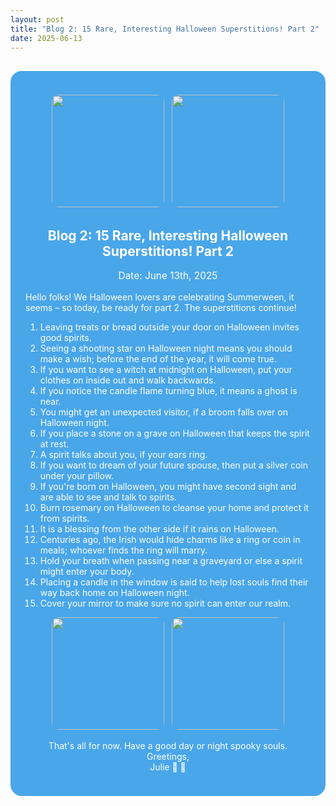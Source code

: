 ```yaml
---
layout: post
title: "Blog 2: 15 Rare, Interesting Halloween Superstitions! Part 2"
date: 2025-06-13
---
```


<div style="background:#49a6e9; border-radius:18px; padding:24px; color:white; max-width:700px; margin:auto; margin-top:30px;">

<p align="center">
  <img src="/images/Autumn1.jpg" width="180" style="display:inline-block; border-radius:12px; margin-right:8px;">
  <img src="/images/Autumn2.jpg" width="180" style="display:inline-block; border-radius:12px;">
</p>

<h2 style="text-align:center;">Blog 2: 15 Rare, Interesting Halloween Superstitions! Part 2</h2>
<p style="text-align:center; font-size:1.1em;">Date: June 13th, 2025</p>

<p>Hello folks! We Halloween lovers are celebrating Summerween, it seems – so today, be ready for part 2. The superstitions continue!</p>

<ol>
  <li>Leaving treats or bread outside your door on Halloween invites good spirits.</li>
  <li>Seeing a shooting star on Halloween night means you should make a wish; before the end of the year, it will come true.</li>
  <li>If you want to see a witch at midnight on Halloween, put your clothes on inside out and walk backwards.</li>
  <li>If you notice the candle flame turning blue, it means a ghost is near.</li>
  <li>You might get an unexpected visitor, if a broom falls over on Halloween night.</li>
  <li>If you place a stone on a grave on Halloween that keeps the spirit at rest.</li>
  <li>A spirit talks about you, if your ears ring.</li>
  <li>If you want to dream of your future spouse, then put a silver coin under your pillow.</li>
  <li>If you're born on Halloween, you might have second sight and are able to see and talk to spirits.</li>
  <li>Burn rosemary on Halloween to cleanse your home and protect it from spirits.</li>
  <li>It is a blessing from the other side if it rains on Halloween.</li>
  <li>Centuries ago, the Irish would hide charms like a ring or coin in meals; whoever finds the ring will marry.</li>
  <li>Hold your breath when passing near a graveyard or else a spirit might enter your body.</li>
  <li>Placing a candle in the window is said to help lost souls find their way back home on Halloween night.</li>
  <li>Cover your mirror to make sure no spirit can enter our realm.</li>
</ol>

<p align="center">
  <img src="/images/Autumn3.jpg" width="180" style="display:inline-block; border-radius:12px; margin-right:8px;">
  <img src="/images/Autumn4.jpg" width="180" style="display:inline-block; border-radius:12px;">
</p>

<p style="text-align:center;">
That's all for now. Have a good day or night spooky souls.<br>
Greetings,<br>
Julie 🎃 👻
</p>
</div>
